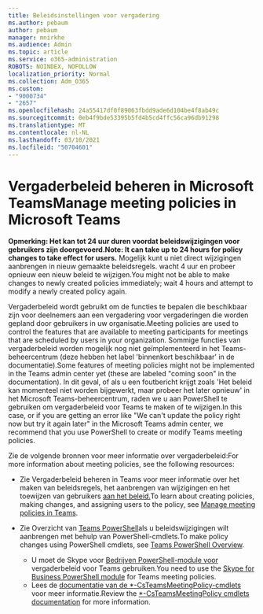 ```yaml
---
title: Beleidsinstellingen voor vergadering
ms.author: pebaum
author: pebaum
manager: mnirkhe
ms.audience: Admin
ms.topic: article
ms.service: o365-administration
ROBOTS: NOINDEX, NOFOLLOW
localization_priority: Normal
ms.collection: Adm_O365
ms.custom:
- "9000734"
- "2657"
ms.openlocfilehash: 24a55417df0f89063fbdd9ade6d104be4f8ab49c
ms.sourcegitcommit: 0eb4f9bde53395b5fd4b5cd4ffc56ca96db91298
ms.translationtype: MT
ms.contentlocale: nl-NL
ms.lasthandoff: 03/10/2021
ms.locfileid: "50704601"
---
```

# <a name="manage-meeting-policies-in-microsoft-teams"></a><span data-ttu-id="f7d0b-102">Vergaderbeleid beheren in Microsoft Teams</span><span class="sxs-lookup"><span data-stu-id="f7d0b-102">Manage meeting policies in Microsoft Teams</span></span>

<span data-ttu-id="f7d0b-103">**Opmerking: Het kan tot 24 uur duren voordat beleidswijzigingen voor gebruikers zijn doorgevoerd.**</span><span class="sxs-lookup"><span data-stu-id="f7d0b-103">**Note: It can take up to 24 hours for policy changes to take effect for users.**</span></span> <span data-ttu-id="f7d0b-104">Mogelijk kunt u niet direct wijzigingen aanbrengen in nieuw gemaakte beleidsregels. wacht 4 uur en probeer opnieuw een nieuw beleid te wijzigen.</span><span class="sxs-lookup"><span data-stu-id="f7d0b-104">You might not be able to make changes to newly created policies immediately; wait 4 hours and attempt to modify a newly created policy again.</span></span>

<span data-ttu-id="f7d0b-105">Vergaderbeleid wordt gebruikt om de functies te bepalen die beschikbaar zijn voor deelnemers aan een vergadering voor vergaderingen die worden gepland door gebruikers in uw organisatie.</span><span class="sxs-lookup"><span data-stu-id="f7d0b-105">Meeting policies are used to control the features that are available to meeting participants for meetings that are scheduled by users in your organization.</span></span> <span data-ttu-id="f7d0b-106">Sommige functies van vergaderbeleid worden mogelijk nog niet geïmplementeerd in het Teams-beheercentrum (deze hebben het label 'binnenkort beschikbaar' in de documentatie).</span><span class="sxs-lookup"><span data-stu-id="f7d0b-106">Some features of meeting policies might not be implemented in the Teams admin center yet (these are labeled "coming soon" in the documentation).</span></span> <span data-ttu-id="f7d0b-107">In dit geval, of als u een foutbericht krijgt zoals 'Het beleid kan momenteel niet worden bijgewerkt, maar probeer het later opnieuw' in het Microsoft Teams-beheercentrum, raden we u aan PowerShell te gebruiken om vergaderbeleid voor Teams te maken of te wijzigen.</span><span class="sxs-lookup"><span data-stu-id="f7d0b-107">In this case, or if you are getting an error like "We can't update the policy right now but try it again later" in the Microsoft Teams admin center, we recommend that you use PowerShell to create or modify Teams meeting policies.</span></span> 

<span data-ttu-id="f7d0b-108">Zie de volgende bronnen voor meer informatie over vergaderbeleid:</span><span class="sxs-lookup"><span data-stu-id="f7d0b-108">For more information about meeting policies, see the following resources:</span></span>

- <span data-ttu-id="f7d0b-109">Zie Vergaderbeleid beheren in Teams voor meer informatie over het maken van beleidsregels, het aanbrengen van wijzigingen en het toewijzen van gebruikers [aan het beleid.](https://docs.microsoft.com/microsoftteams/meeting-policies-in-teams)</span><span class="sxs-lookup"><span data-stu-id="f7d0b-109">To learn about creating policies, making changes, and assigning users to the policy, see [Manage meeting policies in Teams](https://docs.microsoft.com/microsoftteams/meeting-policies-in-teams).</span></span>

- <span data-ttu-id="f7d0b-110">Zie Overzicht van [Teams PowerShell](https://docs.microsoft.com/microsoftteams/teams-powershell-overview)als u beleidswijzigingen wilt aanbrengen met behulp van PowerShell-cmdlets.</span><span class="sxs-lookup"><span data-stu-id="f7d0b-110">To make policy changes using PowerShell cmdlets, see [Teams PowerShell Overview](https://docs.microsoft.com/microsoftteams/teams-powershell-overview).</span></span> 
    - <span data-ttu-id="f7d0b-111">U moet de Skype voor [Bedrijven PowerShell-module voor](https://docs.microsoft.com/skypeforbusiness/set-up-your-computer-for-windows-powershell/download-and-install-the-skype-for-business-online-connector) vergaderbeleid voor Teams gebruiken.</span><span class="sxs-lookup"><span data-stu-id="f7d0b-111">You need to use the [Skype for Business PowerShell module](https://docs.microsoft.com/skypeforbusiness/set-up-your-computer-for-windows-powershell/download-and-install-the-skype-for-business-online-connector) for Teams meeting policies.</span></span> 
    - <span data-ttu-id="f7d0b-112">Lees de [documentatie van de \*-CsTeamsMeetingPolicy-cmdlets](https://docs.microsoft.com/search/?search=CsTeamsMeetingPolicy&view=skype-ps) voor meer informatie.</span><span class="sxs-lookup"><span data-stu-id="f7d0b-112">Review the [\*-CsTeamsMeetingPolicy cmdlets documentation](https://docs.microsoft.com/search/?search=CsTeamsMeetingPolicy&view=skype-ps) for more information.</span></span>

